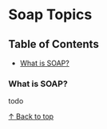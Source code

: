 # Soap Topics

## Table of Contents
- [What is SOAP?](#what-is-soap)

### What is SOAP?

todo

[↑ Back to top](#soap-topics)


